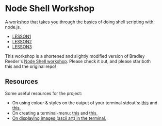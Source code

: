 # Node Shell Workshop

A workshop that takes you through the basics of doing shell scripting with node.js.

- [LESSON1](./LESSON1.md)
- [LESSON2](./LESSON2.md)
- [LESSON3](.//LESSON3.md)

This workshop is a shortened and slightly modified version of Bradley Reeder's [Node Shell workshop](https://github.com/bradreeder/Node-Shell-Workshop). Please check it out, and please star both this and the original repo!

## Resources

Some useful resources for the project:

* On using colour & styles on the output of your terminal stdout's: [this](https://coderwall.com/p/yphywg/printing-colorful-text-in-terminal-when-run-node-js-script) and [this.](http://blog.soulserv.net/terminal-friendly-application-with-node-js/)
* On creating a terminal-menu: [this](https://github.com/substack/terminal-menu) and [this.](https://github.com/Pomax/terminal-menu-program)  
* [On displaying images (ascii art) in the terminal.](http://askubuntu.com/questions/97542/how-do-i-make-my-terminal-display-graphical-pictures)
